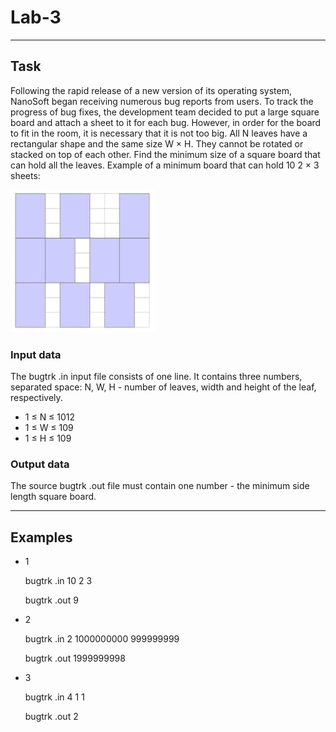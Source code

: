 
# Lab-3

---

## Task
   Following the rapid release of a new version of its operating system, NanoSoft began receiving numerous bug reports from users. To track the progress of bug fixes, the development team decided to put a large square board and attach a sheet to it for each bug. However, in order for the board to fit in the room, it is necessary that it is not too big. All N leaves have a rectangular shape and the same size W × H. They cannot be rotated or stacked on top of each other. Find the minimum size of a square board that can hold all the leaves. Example of a minimum board that can hold 10 2 × 3 sheets:
 
   ![Example image](https://github.com/Wordllban/iotalgo/blob/lab-3/readme-images/square_image.jpg)

### Input data
   The bugtrk .in input file consists of one line. It contains three numbers, separated
   space: N, W, H - number of leaves, width and height of the leaf, respectively.
   
   + 1 ≤ N ≤ 1012
   + 1 ≤ W ≤ 109
   + 1 ≤ H ≤ 109

### Output data
   The source bugtrk .out file must contain one number - the minimum side length
   square board. 

---

## Examples
   + 1
   
      bugtrk .in
      10 2 3

      bugtrk .out
      9
   + 2
   
      bugtrk .in
      2 1000000000 999999999

      bugtrk .out
      1999999998
   + 3
   
      bugtrk .in
      4 1 1

      bugtrk .out
      2
   
   
